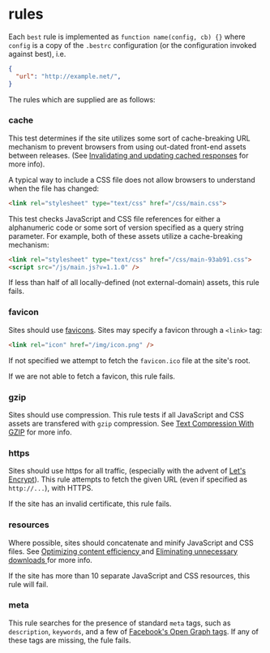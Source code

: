 # rules

Each `best` rule is implemented as `function name(config, cb) {}` where `config` is a copy of the `.bestrc` configuration (or the configuration invoked against best), i.e.

```json
{
  "url": "http://example.net/",
}
```

The rules which are supplied are as follows:

### cache

This test determines if the site utilizes some sort of cache-breaking URL mechanism to prevent browsers from using out-dated front-end assets between releases. (See [Invalidating and updating cached responses](https://developers.google.com/web/fundamentals/performance/optimizing-content-efficiency/http-caching#invalidating-and-updating-cached-responses) for more info).

A typical way to include a CSS file does not allow browsers to understand when the file has changed:

```html
<link rel="stylesheet" type="text/css" href="/css/main.css">
```

This test checks JavaScript and CSS file references for either a alphanumeric code or some sort of version specified as a query string parameter. For example, both of these assets utilize a cache-breaking mechanism:

```html
<link rel="stylesheet" type="text/css" href="/css/main-93ab91.css">
<script src="/js/main.js?v=1.1.0" />
```

If less than half of all locally-defined (not external-domain) assets, this rule fails.

### favicon

Sites should use [favicons](https://en.wikipedia.org/wiki/Favicon#How_to_use). Sites may specify a favicon through a `<link>` tag:


```html
<link rel="icon" href="/img/icon.png" />
```

If not specified we attempt to fetch the `favicon.ico` file at the site's root.

If we are not able to fetch a favicon, this rule fails.

### gzip

Sites should use compression. This rule tests if all JavaScript and CSS assets are transfered with `gzip` compression. See [Text Compression With GZIP](https://developers.google.com/web/fundamentals/performance/optimizing-content-efficiency/optimize-encoding-and-transfer#text-compression-with-gzip) for more info.

### https

Sites should use https for all traffic, (especially with the advent of [Let's Encrypt](https://letsencrypt.org/)). This rule attempts to fetch the given URL (even if specified as `http://...`), with HTTPS.

If the site has an invalid certificate, this rule fails.

### resources

Where possible, sites should concatenate and minify JavaScript and CSS files. See [Optimizing content efficiency
](https://developers.google.com/web/fundamentals/performance/optimizing-content-efficiency/) and [Eliminating unnecessary downloads
](https://developers.google.com/web/fundamentals/performance/optimizing-content-efficiency/eliminate-downloads?hl=en) for more info.

If the site has more than 10 separate JavaScript and CSS resources, this rule will fail.

### meta

This rule searches for the presence of standard `meta` tags, such as `description`, `keywords`, and a few of [Facebook's Open Graph tags](https://developers.facebook.com/docs/sharing/best-practices#tags). If any of these tags are missing, the fule fails.
